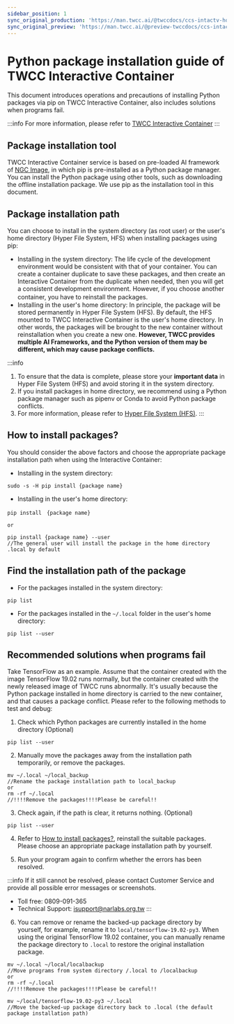 ```yaml
---
sidebar_position: 1
sync_original_production: 'https://man.twcc.ai/@twccdocs/ccs-intactv-howto-en'
sync_original_preview: 'https://man.twcc.ai/@preview-twccdocs/ccs-intactv-howto-en'
---
```

# Python package installation guide of TWCC Interactive Container

This document introduces operations and precautions of installing Python packages via pip on TWCC Interactive Container, also includes solutions when programs fail.


:::info
For more information, please refer to [TWCC Interactive Container](https://www.twcc.ai/doc?page=container) 
:::

## Package installation tool

TWCC Interactive Container service is based on pre-loaded AI framework of [NGC Image](https://docs.nvidia.com/deeplearning/frameworks/support-matrix/index.html), in which pip is pre-installed as a Python package manager. You can install the Python package using other tools, such as downloading the offline installation package. We use pip as the installation tool in this document.


## Package installation path

You can choose to install in the system directory (as root user) or the user's home directory (Hyper File System, HFS) when installing packages using pip:

- Installing in the system directory: The life cycle of the development environment would be consistent with that of your container. You can create a container duplicate to save these packages, and then create an Interactive Container from the duplicate when needed, then you will get a consistent development environment. However, if you choose another container, you have to reinstall the packages.
　　
- Installing in the user's home directory: In principle, the package will be stored permanently in Hyper File System (HFS). By default, the HFS mounted to TWCC Interactive Container is the user's home directory. In other words, the packages will be brought to the new container without reinstallation when you create a new one. **However, TWCC provides multiple AI Frameworks, and the Python version of them may be different, which may cause package conflicts.**

:::info
1. To ensure that the data is complete, please store your **important data** in Hyper File System (HFS) and avoid storing it in the system directory.
2. If you install packages in home directory, we recommend using a Python package manager such as pipenv or Conda to avoid Python package conflicts.
3. For more information, please refer to [Hyper File System (HFS)](https://www.twcc.ai/doc?page=hfs).
:::

## How to install packages?
 
You should consider the above factors and choose the appropriate package installation path when using the Interactive Container:


- Installing in the system directory:

```bash=
sudo -s -H pip install {package name}
```
 
- Installing in the user's home directory:

```bash=
pip install　{package name} 
    
or
    
pip install {package name} --user
//The general user will install the package in the home directory .local by default
```


## Find the installation path of the package

- For the packages installed in the system directory:

```bash=
pip list
```

- For the packages installed in the `~/.local` folder in the user's home directory:

```bash=
pip list --user
```

## Recommended solutions when programs fail

Take TensorFlow as an example. Assume that the container created with the image TensorFlow 19.02 runs normally, but the container created with the newly released image of TWCC runs abnormally. It's usually because the Python package installed in home directory is carried to the new container, and that causes a package conflict. Please refer to the following methods to test and debug:

1. Check which Python packages are currently installed in the home directory (Optional)

```bash=
pip list --user
```
  
2. Manually move the packages away from the installation path temporarily, or remove the packages.

```bash=
mv ~/.local ~/local_backup
//Rename the package installation path to local_backup 
or
rm -rf ~/.local  
//!!!!Remove the packages!!!!Please be careful!!
```
 
3. Check again, if the path is clear, it returns nothing. (Optional)

```bash=
pip list --user
```

4. Refer to [How to install packages?](##How-to-install-packages?), reinstall the suitable packages. Please choose an appropriate package installation path by yourself.

5. Run your program again to confirm whether the errors has been resolved.

:::info
If it still cannot be resolved, please contact Customer Service and provide all possible error messages or screenshots.
- Toll free: 0809-091-365
- Technical Support: isupport@narlabs.org.tw
:::


6. You can remove or rename the backed-up package directory by yourself, for example, rename it to `local/tensorflow-19.02-py3`. When using the original TensorFlow 19.02 container, you can manually rename the package directory to `.local` to restore the original installation package.


```bash=
mv ~/.local ~/local/localbackup
//Move programs from system directory /.local to /localbackup
or 
rm -rf ~/.local  
//!!!!Remove the packages!!!!Please be careful!!
```

```bash=
mv ~/local/tensorflow-19.02-py3 ~/.local
//Move the backed-up package directory back to .local (the default package installation path)
```